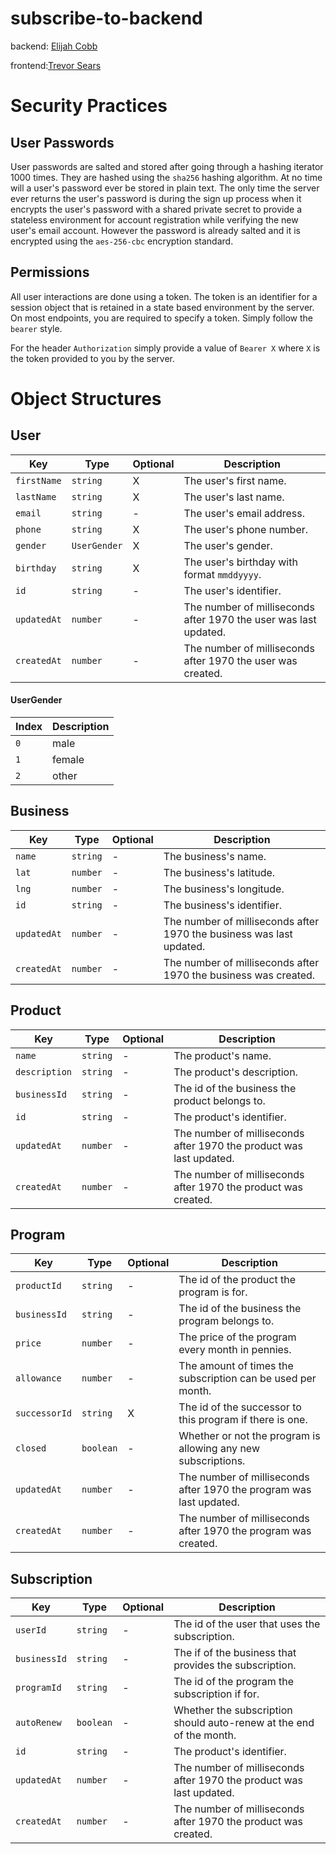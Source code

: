 # subscribe-to-backend
backend: [Elijah Cobb](https://github.com/elijahjcobb)

frontend:[Trevor Sears](https://github.com/T99)

# Security Practices

## User Passwords
User passwords are salted and stored after going through a hashing iterator 1000 times.
They are hashed using the `sha256` hashing algorithm. At no time will a user's password ever be
stored in plain text. The only time the server ever returns the user's password is during the
sign up process when it encrypts the user's password with a shared private secret to provide
a stateless environment for account registration while verifying the new user's email account.
However the password is already salted and it is encrypted using the `aes-256-cbc` encryption
standard.

## Permissions
All user interactions are done using a token. The token is an identifier for a session
object that is retained in a state based environment by the server. On most endpoints, you are
required to specify a token. Simply follow the `bearer` style.

For the header `Authorization` simply provide a value of `Bearer X` where `X` is the token
provided to you by the server.

# Object Structures

## User
| Key | Type | Optional | Description |
| --- | --- | --- | --- |
| `firstName` | `string` | X | The user's first name. |
| `lastName` | `string` | X | The user's last name. |
| `email` | `string` | - | The user's email address. |
| `phone` | `string` | X | The user's phone number. |
| `gender` | `UserGender` | X | The user's gender. |
| `birthday` | `string` | X | The user's birthday with format `mmddyyyy`. |
| `id` | `string` | - | The user's identifier. |
| `updatedAt` | `number` | - | The number of milliseconds after 1970 the user was last updated. |
| `createdAt` | `number` | - | The number of milliseconds after 1970 the user was created. |

#### UserGender
| Index | Description |
| --- | --- |
| `0` | male |
| `1` | female |
| `2` | other |

## Business
| Key | Type | Optional | Description |
| --- | --- | --- | --- |
| `name` | `string` | - | The business's name. |
| `lat` | `number` | - | The business's latitude. |
| `lng` | `number` | - | The business's longitude. |
| `id` | `string` | - | The business's identifier. |
| `updatedAt` | `number` | - | The number of milliseconds after 1970 the business was last updated. |
| `createdAt` | `number` | - | The number of milliseconds after 1970 the business was created. |

## Product
| Key | Type | Optional | Description |
| --- | --- | --- | --- |
| `name` | `string` | - | The product's name. |
| `description` | `string` | - | The product's description. |
| `businessId` | `string` | - | The id of the business the product belongs to. |
| `id` | `string` | - | The product's identifier. |
| `updatedAt` | `number` | - | The number of milliseconds after 1970 the product was last updated. |
| `createdAt` | `number` | - | The number of milliseconds after 1970 the product was created. |

## Program
| Key | Type | Optional | Description |
| --- | --- | --- | --- |
| `productId` | `string` | - | The id of the product the program is for. |
| `businessId` | `string` | - | The id of the business the program belongs to. |
| `price` | `number` | - | The price of the program every month in pennies. |
| `allowance` | `number` | - | The amount of times the subscription can be used per month. |
| `successorId` | `string` | X | The id of the successor to this program if there is one. |
| `closed` | `boolean` | - | Whether or not the program is allowing any new subscriptions. |
| `updatedAt` | `number` | - | The number of milliseconds after 1970 the program was last updated. |
| `createdAt` | `number` | - | The number of milliseconds after 1970 the program was created. |

## Subscription
| Key | Type | Optional | Description |
| --- | --- | --- | --- |
| `userId` | `string` | - | The id of the user that uses the subscription. |
| `businessId` | `string` | - | The if of the business that provides the subscription. |
| `programId` | `string` | - | The id of the program the subscription if for. |
| `autoRenew` | `boolean` | - | Whether the subscription should auto-renew at the end of the month. |
| `id` | `string` | - | The product's identifier. |
| `updatedAt` | `number` | - | The number of milliseconds after 1970 the product was last updated. |
| `createdAt` | `number` | - | The number of milliseconds after 1970 the product was created. |
